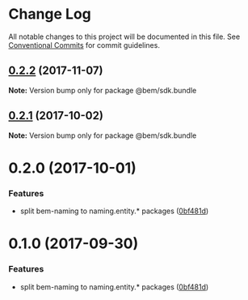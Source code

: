 # Change Log

All notable changes to this project will be documented in this file.
See [Conventional Commits](https://conventionalcommits.org) for commit guidelines.

<a name="0.2.2"></a>
## [0.2.2](https://github.com/bem/bem-sdk/compare/@bem/sdk.bundle@0.2.0...@bem/sdk.bundle@0.2.2) (2017-11-07)




**Note:** Version bump only for package @bem/sdk.bundle

<a name="0.2.1"></a>
## [0.2.1](https://github.com/bem/bem-sdk/compare/@bem/sdk.bundle@0.2.0...@bem/sdk.bundle@0.2.1) (2017-10-02)




**Note:** Version bump only for package @bem/sdk.bundle

<a name="0.2.0"></a>
# 0.2.0 (2017-10-01)


### Features

* split bem-naming to naming.entity.* packages ([0bf481d](https://github.com/bem/bem-sdk/commit/0bf481d))




<a name="0.1.0"></a>
# 0.1.0 (2017-09-30)


### Features

* split bem-naming to naming.entity.* packages ([0bf481d](https://github.com/bem/bem-sdk/commit/0bf481d))
